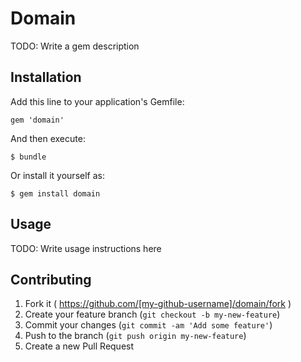 # Domain

TODO: Write a gem description

## Installation

Add this line to your application's Gemfile:

    gem 'domain'

And then execute:

    $ bundle

Or install it yourself as:

    $ gem install domain

## Usage

TODO: Write usage instructions here

## Contributing

1. Fork it ( https://github.com/[my-github-username]/domain/fork )
2. Create your feature branch (`git checkout -b my-new-feature`)
3. Commit your changes (`git commit -am 'Add some feature'`)
4. Push to the branch (`git push origin my-new-feature`)
5. Create a new Pull Request
